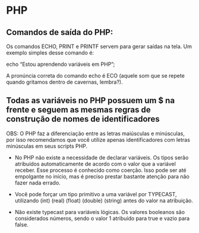# PHP

## Comandos de saída do PHP:

Os comandos ECHO, PRINT e PRINTF servem para gerar saídas na tela. Um exemplo simples desse comando é:

echo “Estou aprendendo variáveis em PHP”;

A pronúncia correta do comando echo é ECO (aquele som que se repete quando gritamos dentro de cavernas, lembra?).

## Todas as variáveis no PHP possuem um $ na frente e seguem as mesmas regras de construção de nomes de identificadores

OBS: O PHP faz a diferenciação entre as letras maiúsculas e minúsculas, por isso recomendamos que você utilize apenas identificadores com letras minúsculas em seus scripts PHP.

- No PHP não existe a necessidade de declarar variáveis. Os tipos serão atribuídos automaticamente de acordo com o valor que a variável receber. Esse processo é conhecido como coerção. Isso pode ser até empolgante no início, mas é preciso prestar bastante atenção para não fazer nada errado.

- Você pode forçar um tipo primitivo a uma variável por TYPECAST, utilizando (int) (real) (float) (double) (string) antes do valor na atribuição.

- Não existe typecast para variáveis lógicas. Os valores booleanos são considerados números, sendo o valor 1 atribuído para true e vazio para false.
